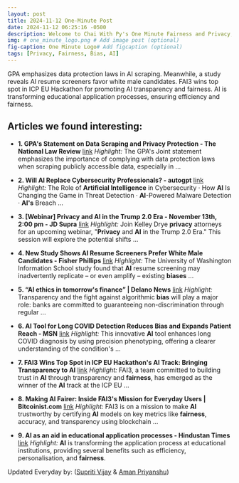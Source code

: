 ```yaml
---
layout: post
title: 2024-11-12 One-Minute Post
date: 2024-11-12 06:25:16 -0500
description: Welcome to Chai With Py's One Minute Fairness and Privacy, which aims to provide you the current happenings in the world of Fairness, Privacy, and AI.
img: # one_minute_logo.png # Add image post (optional)
fig-caption: One Minute Logo# Add figcaption (optional)
tags: [Privacy, Fairness, Bias, AI]
---
```


GPA emphasizes data protection laws in AI scraping. Meanwhile, a study reveals AI resume screeners favor white male candidates. FAI3 wins top spot in ICP EU Hackathon for promoting AI transparency and fairness. AI is transforming educational application processes, ensuring efficiency and fairness.

## Articles we found interesting:

- **1. GPA&#39;s Statement on Data Scraping and <b>Privacy</b> Protection - The National Law Review** [link](https://natlawreview.com/article/navigating-intersection-data-scraping-and-artificial-intelligence-global-data)
_Highlight:_ The GPA&#39;s Joint statement emphasizes the importance of complying with data protection laws when scraping publicly accessible data, especially in&nbsp;...

- **2. Will <b>AI</b> Replace Cybersecurity Professionals? - autogpt** [link](https://autogpt.net/will-ai-replace-cybersecurity-professionals/)
_Highlight:_ The Role of <b>Artificial Intelligence</b> in Cybersecurity &middot; How <b>AI</b> Is Changing the Game in Threat Detection &middot; <b>AI</b>-Powered Malware Detection &middot; <b>AI&#39;s</b> Breach&nbsp;...

- **3. [Webinar] <b>Privacy</b> and <b>AI</b> in the Trump 2.0 Era - November 13th, 2:00 pm - JD Supra** [link](https://www.jdsupra.com/legalnews/webinar-privacy-and-ai-in-the-trump-2-0-9188875/)
_Highlight:_ Join Kelley Drye <b>privacy</b> attorneys for an upcoming webinar, &quot;<b>Privacy</b> and <b>AI</b> in the Trump 2.0 Era.&quot; This session will explore the potential shifts&nbsp;...

- **4. New Study Shows <b>AI</b> Resume Screeners Prefer White Male Candidates - Fisher Phillips** [link](https://www.fisherphillips.com/en/news-insights/ai-resume-screeners.html)
_Highlight:_ The University of Washington Information School study found that <b>AI</b> resume screening may inadvertently replicate – or even amplify – existing <b>biases</b>&nbsp;...

- **5. “<b>AI</b> ethics in tomorrow&#39;s finance” | Delano News** [link](https://delano.lu/article/ai-ethics-in-tomorrow-s-financ)
_Highlight:_ Transparency and the fight against algorithmic <b>bias</b> will play a major role: banks are committed to guaranteeing non-discrimination through regular&nbsp;...

- **6. <b>AI</b> Tool for Long COVID Detection Reduces <b>Bias</b> and Expands Patient Reach - MSN** [link](https://www.msn.com/en-gb/health/other/ai-tool-for-long-covid-detection-reduces-bias-and-expands-patient-reach/ar-AA1tSHBc)
_Highlight:_ This innovative <b>AI</b> tool enhances long COVID diagnosis by using precision phenotyping, offering a clearer understanding of the condition&#39;s&nbsp;...

- **7. FAI3 Wins Top Spot in ICP EU Hackathon&#39;s <b>AI</b> Track: Bringing Transparency to <b>AI</b>** [link](https://blockonomi.com/fai3-wins-top-spot-in-icp-eu-hackathons-ai-track-bringing-transparency-to-ai/)
_Highlight:_ FAI3, a team committed to building trust in <b>AI</b> through transparency and <b>fairness</b>, has emerged as the winner of the <b>AI</b> track at the ICP EU&nbsp;...

- **8. Making <b>AI</b> Fairer: Inside FAI3&#39;s Mission for Everyday Users | Bitcoinist.com** [link](https://bitcoinist.com/inside-fai3s-mission-for-everyday-users/)
_Highlight:_ FAI3 is on a mission to make <b>AI</b> trustworthy by certifying <b>AI</b> models on key metrics like <b>fairness</b>, accuracy, and transparency using blockchain&nbsp;...

- **9. <b>AI</b> as an aid in educational application processes - Hindustan Times** [link](https://www.hindustantimes.com/ht-insight/future-tech/ai-as-an-aid-in-educational-application-processes-101731304043062.html)
_Highlight:_ <b>AI</b> is transforming the application process at educational institutions, providing several benefits such as efficiency, personalisation, and <b>fairness</b>.


Updated Everyday by: (<a href="https://supritivijay.github.io/">Supriti Vijay</a> & <a href="https://amanpriyanshu.github.io/">Aman Priyanshu</a>)
